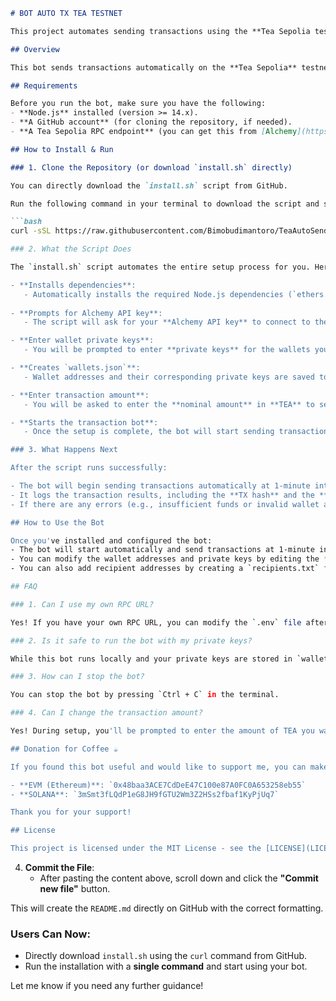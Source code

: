 ```markdown
# BOT AUTO TX TEA TESTNET

This project automates sending transactions using the **Tea Sepolia testnet**.

## Overview

This bot sends transactions automatically on the **Tea Sepolia** testnet. It uses **ethers.js** and **Node.js** to connect with the **Tea Sepolia RPC** and sends transactions from a list of wallet addresses to a list of recipients. You can easily set it up with a single script.

## Requirements

Before you run the bot, make sure you have the following:
- **Node.js** installed (version >= 14.x).
- **A GitHub account** (for cloning the repository, if needed).
- **A Tea Sepolia RPC endpoint** (you can get this from [Alchemy](https://www.alchemy.com/)).

## How to Install & Run

### 1. Clone the Repository (or download `install.sh` directly)

You can directly download the `install.sh` script from GitHub.

Run the following command in your terminal to download the script and start the installation:

```bash
curl -sSL https://raw.githubusercontent.com/Bimobudimantoro/TeaAutoSend/main/install.sh -o install.sh && chmod +x install.sh && ./install.sh```

### 2. What the Script Does

The `install.sh` script automates the entire setup process for you. Here's a breakdown of the actions performed by the script:

- **Installs dependencies**: 
   - Automatically installs the required Node.js dependencies (`ethers.js`, `axios`, `node-cron`, `dotenv`) using `npm install`.
   
- **Prompts for Alchemy API key**:
   - The script will ask for your **Alchemy API key** to connect to the Tea Sepolia testnet.

- **Enter wallet private keys**:
   - You will be prompted to enter **private keys** for the wallets you want to use (one by one). These will be saved to `wallets.json`.

- **Creates `wallets.json`**:
   - Wallet addresses and their corresponding private keys are saved to a `wallets.json` file for the bot to use.

- **Enter transaction amount**:
   - You will be asked to enter the **nominal amount** in **TEA** to send per transaction.

- **Starts the transaction bot**:
   - Once the setup is complete, the bot will start sending transactions at **1-minute intervals** to the recipients you specify in the `recipients.json` file.

### 3. What Happens Next

After the script runs successfully:

- The bot will begin sending transactions automatically at 1-minute intervals.
- It logs the transaction results, including the **TX hash** and the **wallet balance** after each transaction.
- If there are any errors (e.g., insufficient funds or invalid wallet address), the bot will log those as well.

## How to Use the Bot

Once you've installed and configured the bot:
- The bot will start automatically and send transactions at 1-minute intervals.
- You can modify the wallet addresses and private keys by editing the **`wallets.json`** file.
- You can also add recipient addresses by creating a `recipients.txt` file, with one address per line. This file will be automatically converted to **`recipients.json`**.

## FAQ

### 1. Can I use my own RPC URL?

Yes! If you have your own RPC URL, you can modify the `.env` file after installation to point to your custom RPC.

### 2. Is it safe to run the bot with my private keys?

While this bot runs locally and your private keys are stored in `wallets.json`, it’s **recommended** to use **testnet wallets** for security. Never use your mainnet private keys.

### 3. How can I stop the bot?

You can stop the bot by pressing `Ctrl + C` in the terminal.

### 4. Can I change the transaction amount?

Yes! During setup, you'll be prompted to enter the amount of TEA you want to send per transaction.

## Donation for Coffee ☕

If you found this bot useful and would like to support me, you can make a small donation for a cup of coffee:

- **EVM (Ethereum)**: `0x48baa3ACE7CdDeE47C100e87A0FC0A653258eb55`
- **SOLANA**: `3mSmt3fLQdP1eG8JH9fGTU2Wm3Z2HSs2fbaf1KyPjUq7`

Thank you for your support!

## License

This project is licensed under the MIT License - see the [LICENSE](LICENSE) file for details.
```

4. **Commit the File**:
   - After pasting the content above, scroll down and click the **"Commit new file"** button.

This will create the `README.md` directly on GitHub with the correct formatting.

### Users Can Now:
- Directly download `install.sh` using the `curl` command from GitHub.
- Run the installation with a **single command** and start using your bot.

Let me know if you need any further guidance!
